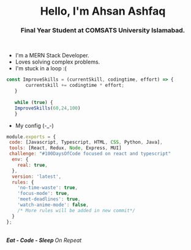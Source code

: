 <!--
**AhsanAshfaq1/AhsanAshfaq1** is a ✨ _special_ ✨ repository because its `README.md` (this file) appears on your GitHub profile.
-->
<h1 align="center">Hello, I'm Ahsan Ashfaq</h1>
<h3 align="center">Final Year Student at COMSATS University Islamabad.</h3>

<br>

-  I'm a MERN Stack Developer. 
-  Loves solving complex problems.
-  I'm stuck in a loop :( 

```javascript 
const ImproveSkills = (currentSkill, codingtime, effort) => {
       currentskill += codingtime * effort;
   }
   
   while (true) {
   ImproveSkills(60,24,100)
   }
   ```
- My config (-_-) 

```javascript
module.exports = {
 code: [Javascript, Typescript, HTML, CSS, Python, Java],
 tools: [React, Redux, Node, Express, MUI]                    
 challenge: "#100DaysOfCode focused on react and typescript"
  env: {
    real: true,
  },
  version: 'latest',
  rules: {
    'no-time-waste': true,
    'focus-mode': true,
    'meet-deadlines': true,
    'watch-anime-mode': false,
    /* More rules will be added in new commit*/
  }
};
```
<br>
<em><b>Eat - Code - Sleep </b> On Repeat 
